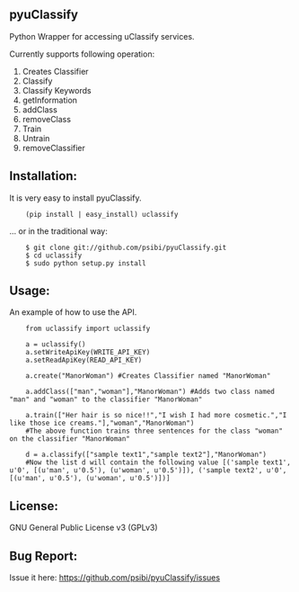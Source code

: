 pyuClassify
------------

Python Wrapper for accessing uClassify services.

Currently supports following operation:

1. Creates Classifier
2. Classify
3. Classify Keywords
4. getInformation
5. addClass
6. removeClass
7. Train
8. Untrain
9. removeClassifier 

Installation:
-------------

It is very easy to install pyuClassify.

    	(pip install | easy_install) uclassify

... or in the traditional way:

    	$ git clone git://github.com/psibi/pyuClassify.git
    	$ cd uclassify
    	$ sudo python setup.py install


Usage:
------

An example of how to use the API.

    	from uclassify import uclassify

    	a = uclassify()
    	a.setWriteApiKey(WRITE_API_KEY)
    	a.setReadApiKey(READ_API_KEY)
	
    	a.create("ManorWoman") #Creates Classifier named "ManorWoman"

    	a.addClass(["man","woman"],"ManorWoman") #Adds two class named "man" and "woman" to the classifier "ManorWoman"

    	a.train(["Her hair is so nice!!","I wish I had more cosmetic.","I like those ice creams."],"woman","ManorWoman")
    	#The above function trains three sentences for the class "woman" on the classifier "ManorWoman"
    	
    	d = a.classify(["sample text1","sample text2"],"ManorWoman")
    	#Now the list d will contain the following value [('sample text1', u'0', [(u'man', u'0.5'), (u'woman', u'0.5')]), ('sample text2', u'0', [(u'man', u'0.5'), (u'woman', u'0.5')])]


License:
--------
GNU General Public License v3 (GPLv3)

Bug Report:
-----------
Issue it here: https://github.com/psibi/pyuClassify/issues


